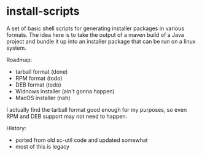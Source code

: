 # install-scripts

A set of basic shell scripts for generating installer packages in various formats.
The idea here is to take the output of a maven build of a Java project and bundle
it up into an installer package that can be run on a linux system.

Roadmap:

- tarball format (done)
- RPM format (todo)
- DEB format (todo)
- Widnows installer (ain't gonna happen)
- MacOS installer (nah)

I actually find the tarball format good enough for my purposes, so even RPM and DEB support may not need to happen.

History:

- ported from old sc-util code and updated somewhat
- most of this is legacy


